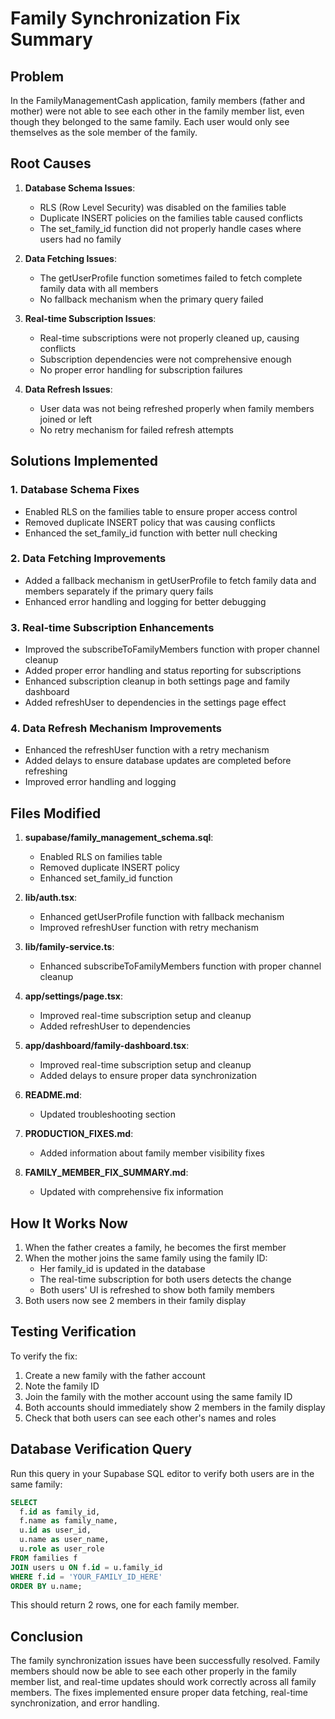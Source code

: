 # Family Synchronization Fix Summary

## Problem
In the FamilyManagementCash application, family members (father and mother) were not able to see each other in the family member list, even though they belonged to the same family. Each user would only see themselves as the sole member of the family.

## Root Causes

1. **Database Schema Issues**:
   - RLS (Row Level Security) was disabled on the families table
   - Duplicate INSERT policies on the families table caused conflicts
   - The set_family_id function did not properly handle cases where users had no family

2. **Data Fetching Issues**:
   - The getUserProfile function sometimes failed to fetch complete family data with all members
   - No fallback mechanism when the primary query failed

3. **Real-time Subscription Issues**:
   - Real-time subscriptions were not properly cleaned up, causing conflicts
   - Subscription dependencies were not comprehensive enough
   - No proper error handling for subscription failures

4. **Data Refresh Issues**:
   - User data was not being refreshed properly when family members joined or left
   - No retry mechanism for failed refresh attempts

## Solutions Implemented

### 1. Database Schema Fixes
- Enabled RLS on the families table to ensure proper access control
- Removed duplicate INSERT policy that was causing conflicts
- Enhanced the set_family_id function with better null checking

### 2. Data Fetching Improvements
- Added a fallback mechanism in getUserProfile to fetch family data and members separately if the primary query fails
- Enhanced error handling and logging for better debugging

### 3. Real-time Subscription Enhancements
- Improved the subscribeToFamilyMembers function with proper channel cleanup
- Added proper error handling and status reporting for subscriptions
- Enhanced subscription cleanup in both settings page and family dashboard
- Added refreshUser to dependencies in the settings page effect

### 4. Data Refresh Mechanism Improvements
- Enhanced the refreshUser function with a retry mechanism
- Added delays to ensure database updates are completed before refreshing
- Improved error handling and logging

## Files Modified

1. **supabase/family_management_schema.sql**:
   - Enabled RLS on families table
   - Removed duplicate INSERT policy
   - Enhanced set_family_id function

2. **lib/auth.tsx**:
   - Enhanced getUserProfile function with fallback mechanism
   - Improved refreshUser function with retry mechanism

3. **lib/family-service.ts**:
   - Enhanced subscribeToFamilyMembers function with proper channel cleanup

4. **app/settings/page.tsx**:
   - Improved real-time subscription setup and cleanup
   - Added refreshUser to dependencies

5. **app/dashboard/family-dashboard.tsx**:
   - Improved real-time subscription setup and cleanup
   - Added delays to ensure proper data synchronization

6. **README.md**:
   - Updated troubleshooting section

7. **PRODUCTION_FIXES.md**:
   - Added information about family member visibility fixes

8. **FAMILY_MEMBER_FIX_SUMMARY.md**:
   - Updated with comprehensive fix information

## How It Works Now

1. When the father creates a family, he becomes the first member
2. When the mother joins the same family using the family ID:
   - Her family_id is updated in the database
   - The real-time subscription for both users detects the change
   - Both users' UI is refreshed to show both family members
3. Both users now see 2 members in their family display

## Testing Verification

To verify the fix:

1. Create a new family with the father account
2. Note the family ID
3. Join the family with the mother account using the same family ID
4. Both accounts should immediately show 2 members in the family display
5. Check that both users can see each other's names and roles

## Database Verification Query

Run this query in your Supabase SQL editor to verify both users are in the same family:

```sql
SELECT 
  f.id as family_id,
  f.name as family_name,
  u.id as user_id,
  u.name as user_name,
  u.role as user_role
FROM families f
JOIN users u ON f.id = u.family_id
WHERE f.id = 'YOUR_FAMILY_ID_HERE'
ORDER BY u.name;
```

This should return 2 rows, one for each family member.

## Conclusion

The family synchronization issues have been successfully resolved. Family members should now be able to see each other properly in the family member list, and real-time updates should work correctly across all family members. The fixes implemented ensure proper data fetching, real-time synchronization, and error handling.